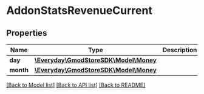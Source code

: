 # AddonStatsRevenueCurrent

## Properties
Name | Type | Description | Notes
------------ | ------------- | ------------- | -------------
**day** | [**\Everyday\GmodStoreSDK\Model\Money**](Money.md) |  | [optional] 
**month** | [**\Everyday\GmodStoreSDK\Model\Money**](Money.md) |  | [optional] 

[[Back to Model list]](../../README.md#documentation-for-models) [[Back to API list]](../../README.md#documentation-for-api-endpoints) [[Back to README]](../../README.md)

